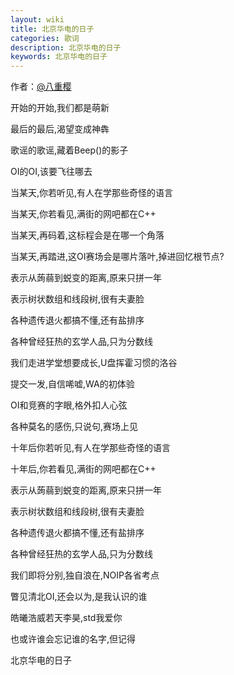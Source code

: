 ```yaml
---
layout: wiki
title: 北京华电的日子
categories: 歌词
description: 北京华电的日子
keywords: 北京华电的日子
---
```


作者：[@八重樱](https://www.luogu.org/space/show?uid=31890)

开始的开始,我们都是萌新

最后的最后,渴望变成神犇

歌谣的歌谣,藏着Beep()的影子

OI的OI,该要飞往哪去

当某天,你若听见,有人在学那些奇怪的语言

当某天,你若看见,满街的网吧都在C++

当某天,再码着,这标程会是在哪一个角落

当某天,再踏进,这OI赛场会是哪片落叶,掉进回忆根节点?

表示从蒟蒻到蜕变的距离,原来只拼一年

表示树状数组和线段树,很有夫妻脸

各种遗传退火都搞不懂,还有盐排序

各种曾经狂热的玄学人品,只为分数线

我们走进学堂想要成长,U盘挥霍习惯的洛谷

提交一发,自信唏嘘,WA的初体验

OI和竞赛的字眼,格外扣人心弦

各种莫名的感伤,只说句,赛场上见

十年后你若听见,有人在学那些奇怪的语言

十年后,你若看见,满街的网吧都在C++

表示从蒟蒻到蜕变的距离,原来只拼一年

表示树状数组和线段树,很有夫妻脸

各种遗传退火都搞不懂,还有盐排序

各种曾经狂热的玄学人品,只为分数线

我们即将分别,独自浪在,NOIP各省考点

瞥见清北OI,还会以为,是我认识的谁

皓曦浩威若天李昊,std我爱你

也或许谁会忘记谁的名字,但记得

北京华电的日子

